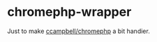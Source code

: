 # chromephp-wrapper

Just to make [ccampbell/chromephp](https://github.com/ccampbell/chromephp) a bit handier.

